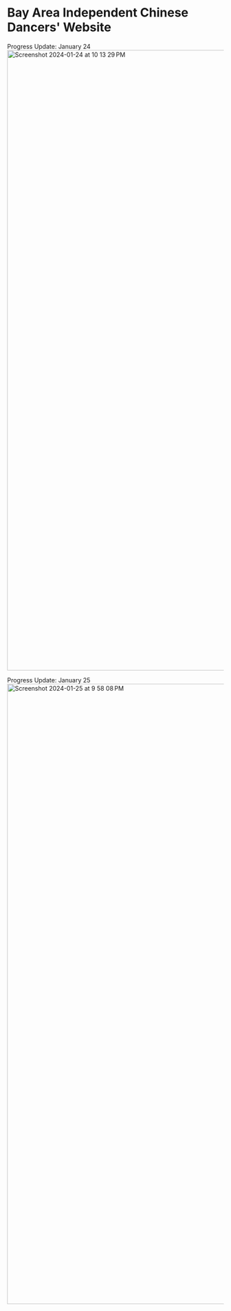 # Bay Area Independent Chinese Dancers' Website 

Progress Update: January 24
<img width="1440" alt="Screenshot 2024-01-24 at 10 13 29 PM" src="https://github.com/willchen122/baicd_website/assets/127919616/7c494cae-ef8a-4087-a8fb-04b3082aea15">

Progress Update: January 25
<img width="1440" alt="Screenshot 2024-01-25 at 9 58 08 PM" src="https://github.com/willchen122/baicd_website/assets/127919616/3adc46e6-2de0-4f13-b80c-51bfbe9d75e7">

